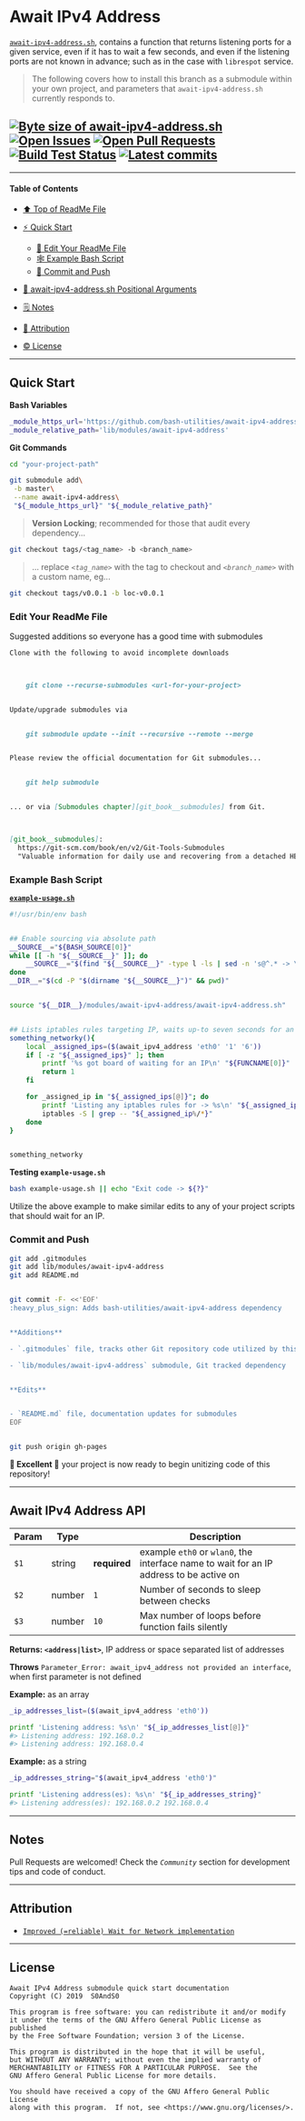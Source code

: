 # Await IPv4 Address
[heading__title]:
  #await-ipv4-address
  "&#x2B06; Top of this page"


[`await-ipv4-address.sh`][await_ipv4_address__master__source_code], contains a function that returns listening ports for a given service, even if it has to wait a few seconds, and even if the listening ports are not known in advance; such as in the case with `librespot` service.


> The following covers how to install this branch as a submodule within your own project, and parameters that `await-ipv4-address.sh` currently responds to.


## [![Byte size of await-ipv4-address.sh][badge__master__await_ipv4_address__source_code]][await_ipv4_address__master__source_code] [![Open Issues][badge__issues__await_ipv4_address]][issues__await_ipv4_address] [![Open Pull Requests][badge__pull_requests__await_ipv4_address]][pull_requests__await_ipv4_address] [![Build Test Status][badge__travis_ci__await_ipv4_address]][travis_ci__await_ipv4_address] [![Latest commits][badge__commits__await_ipv4_address__master]][commits__await_ipv4_address__master]



------


#### Table of Contents


- [&#x2B06; Top of ReadMe File][heading__title]

- [:zap: Quick Start][heading__quick_start]

  - [:memo: Edit Your ReadMe File][heading__edit_your_readme_file]
  - [&#x1F578; Example Bash Script][heading__example_bash_script]
  - [:floppy_disk: Commit and Push][heading__commit_and_push]

- [:scroll: await-ipv4-address.sh Positional Arguments][heading__api]

- [&#x1F5D2; Notes][notes]

- [:card_index: Attribution][heading__attribution]

- [:copyright: License][heading__license]


------


## Quick Start
[heading__quick_start]:
  #quick-start
  "&#9889; ...well as quick as it may get with things like this"


**Bash Variables**


```Bash
_module_https_url='https://github.com/bash-utilities/await-ipv4-address.git'
_module_relative_path='lib/modules/await-ipv4-address'
```


**Git Commands**


```Bash
cd "your-project-path"

git submodule add\
 -b master\
 --name await-ipv4-address\
 "${_module_https_url}" "${_module_relative_path}"
```


> **Version Locking**; recommended for those that audit every dependency...


```Bash
git checkout tags/<tag_name> -b <branch_name>
```


> ... replace _`<tag_name>`_ with the tag to checkout and _`<branch_name>`_ with a custom name, eg...


```Bash
git checkout tags/v0.0.1 -b loc-v0.0.1
```


### Edit Your ReadMe File
[heading__edit_your_readme_file]:
  #edit-your-readme-file
  "&#x1F4DD; Suggested additions so everyone has a good time with submodules"


Suggested additions so everyone has a good time with submodules


```MarkDown
Clone with the following to avoid incomplete downloads



    git clone --recurse-submodules <url-for-your-project>


Update/upgrade submodules via


    git submodule update --init --recursive --remote --merge


Please review the official documentation for Git submodules...


    git help submodule


... or via [Submodules chapter][git_book__submodules] from Git.



[git_book__submodules]:
  https://git-scm.com/book/en/v2/Git-Tools-Submodules
  "Valuable information for daily use and recovering from a detached HEAD"
```


### Example Bash Script
[heading__example_bash_script]:
  #example-bash-script
  "&#x1F578; Source and utilize await_ipv4_address features"


[**`example-usage.sh`**][branch_example__example_usage]


```Bash
#!/usr/bin/env bash


## Enable sourcing via absolute path
__SOURCE__="${BASH_SOURCE[0]}"
while [[ -h "${__SOURCE__}" ]]; do
    __SOURCE__="$(find "${__SOURCE__}" -type l -ls | sed -n 's@^.* -> \(.*\)@\1@p')"
done
__DIR__="$(cd -P "$(dirname "${__SOURCE__}")" && pwd)"


source "${__DIR__}/modules/await-ipv4-address/await-ipv4-address.sh"


## Lists iptables rules targeting IP, waits up-to seven seconds for an IP on eth0 interface
something_networky(){
    local _assigned_ips=($(await_ipv4_address 'eth0' '1' '6'))
    if [ -z "${_assigned_ips}" ]; then
        printf '%s got board of waiting for an IP\n' "${FUNCNAME[0]}"
        return 1
    fi

    for _assigned_ip in "${_assigned_ips[@]}"; do
        printf 'Listing any iptables rules for -> %s\n' "${_assigned_ip%/*}"
        iptables -S | grep -- "${_assigned_ip%/*}"
    done
}


something_networky
```


**Testing `example-usage.sh`**


```Bash
bash example-usage.sh || echo "Exit code -> ${?}"
```


Utilize the above example to make similar edits to any of your project scripts that should wait for an IP.


### Commit and Push
[heading__commit_and_push]:
  #commit-and-push
  "&#x1F4BE; And congratulate yourself on not having to write something similar!"



```Bash
git add .gitmodules
git add lib/modules/await-ipv4-address
git add README.md


git commit -F- <<'EOF'
:heavy_plus_sign: Adds bash-utilities/await-ipv4-address dependency


**Additions**

- `.gitmodules` file, tracks other Git repository code utilized by this project

- `lib/modules/await-ipv4-address` submodule, Git tracked dependency


**Edits**


- `README.md` file, documentation updates for submodules
EOF


git push origin gh-pages
```


**:tada: Excellent :tada:** your project is now ready to begin unitizing code of this repository!


___


## Await IPv4 Address API
[heading__api]:
  #await-ipv4-address-api
  "&#x1F4DC; The incantations that await_ipv4_address function understands"


| Param | Type |  | Description |
|---|---|---|---|
| `$1` | string | **required** | example `eth0` or `wlan0`, the interface name to wait for an IP address to be active on |
| `$2` | number | `1` | Number of seconds to sleep between checks |
| `$3` | number | `10` | Max number of loops before function fails silently |


**Returns: `<address|list>`**, IP address or space separated list of addresses


**Throws** `Parameter_Error: await_ipv4_address not provided an interface`, when first parameter is not defined


**Example:** as an array


```Bash
_ip_addresses_list=($(await_ipv4_address 'eth0'))

printf 'Listening address: %s\n' "${_ip_addresses_list[@]}"
#> Listening address: 192.168.0.2
#> Listening address: 192.168.0.4
```


**Example:** as a string


```Bash
_ip_addresses_string="$(await_ipv4_address 'eth0')"

printf 'Listening address(es): %s\n' "${_ip_addresses_string}"
#> Listening address(es): 192.168.0.2 192.168.0.4
```


___


## Notes
[notes]:
  #notes
  "&#x1F5D2; Additional notes and links that may be worth clicking in the future"


Pull Requests are welcomed! Check the _`Community`_ section for development tips and code of conduct.


___


## Attribution
[heading__attribution]:
  #attribution
  "&#x1F4C7; Resources that where helpful in building this project so far."


- [`Improved (=reliable) Wait for Network implementation`](https://www.raspberrypi.org/forums/viewtopic.php?t=187225)


___


## License
[heading__license]:
  #license
  "&#x00A9; Legal bits of Open Source software"


```
Await IPv4 Address submodule quick start documentation
Copyright (C) 2019  S0AndS0

This program is free software: you can redistribute it and/or modify
it under the terms of the GNU Affero General Public License as published
by the Free Software Foundation; version 3 of the License.

This program is distributed in the hope that it will be useful,
but WITHOUT ANY WARRANTY; without even the implied warranty of
MERCHANTABILITY or FITNESS FOR A PARTICULAR PURPOSE.  See the
GNU Affero General Public License for more details.

You should have received a copy of the GNU Affero General Public License
along with this program.  If not, see <https://www.gnu.org/licenses/>.
```



[badge__travis_ci__await_ipv4_address]:
  https://img.shields.io/travis/bash-utilities/await-ipv4-address/example.svg

[travis_ci__await_ipv4_address]:
  https://travis-ci.com/bash-utilities/await-ipv4-address
  "&#x1F6E0; Automated tests and build logs"


[branch_example__example_usage]:
  https://github.com/bash-utilities/await-ipv4-address/blob/example/example-usage.sh
  "Bash script that shows some ways of utilizing code from the master branch of this repository"


[badge__commits__await_ipv4_address__master]:
  https://img.shields.io/github/last-commit/bash-utilities/await-ipv4-address/master.svg

[commits__await_ipv4_address__master]:
  https://github.com/bash-utilities/await-ipv4-address/commits/master
  "&#x1F4DD; History of changes on this branch"


[await_ipv4_address__community]:
  https://github.com/bash-utilities/await-ipv4-address/community
  "&#x1F331; Dedicated to functioning code"


[await_ipv4_address__example_branch]:
  https://github.com/bash-utilities/await-ipv4-address/tree/example
  "If it lurches, it lives"


[badge__issues__await_ipv4_address]:
  https://img.shields.io/github/issues/bash-utilities/await-ipv4-address.svg

[issues__await_ipv4_address]:
  https://github.com/bash-utilities/await-ipv4-address/issues
  "&#x2622; Search for and _bump_ existing issues or open new issues for project maintainer to address."


[badge__pull_requests__await_ipv4_address]:
  https://img.shields.io/github/issues-pr/bash-utilities/await-ipv4-address.svg

[pull_requests__await_ipv4_address]:
  https://github.com/bash-utilities/await-ipv4-address/pulls
  "&#x1F3D7; Pull Request friendly, though please check the Community guidelines"


[badge__master__await_ipv4_address__source_code]:
  https://img.shields.io/github/size/bash-utilities/await-ipv4-address/await-ipv4-address.sh.svg?label=await-ipv4-address.sh

[await_ipv4_address__master__source_code]:
  https://github.com/bash-utilities/await-ipv4-address/blob/master/await-ipv4-address.sh
  "&#x2328; Project source code!"
